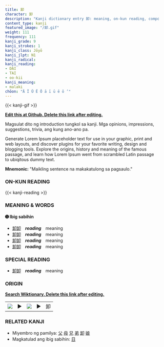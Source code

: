 ```yaml
---
title: 卸
character: 卸
description: "Kanji dictionary entry 卸: meaning, on-kun reading, compounds, origin, related kanji"
content_type: kanji
featured_image: "/卸.gif"
weight: 111
frequency: 111
kanji_grade: 9
kanji_strokes: 1
kanji_class: Jōyō
kanji_jlpt: N1
kanji_radical: 
kanji_reading: 
- DAI
- TAI
- oo-kii
kanji_meaning:
- malaki
chōon: "Ā Ī Ū Ē Ō ā ī ū ē ō ’"
---
```

[//]: # (Don't edit the line below. Kanji animated GIF code is automatically generated.)
{{< kanji-gif >}}

[//]: # (Edit below this line.)

**[Edit this at Github. Delete this link after editing.](https://github.com/tim0g/tim/tree/main/content/kanji/卸/index.md)**

Magsulat dito ng introduction tungkol sa kanji. Mga opinions, impressions, suggestions, trivia, ang kung ano-ano pa.

Generate Lorem Ipsum placeholder text for use in your graphic, print and web layouts, and discover plugins for your favorite writing, design and blogging tools. Explore the origins, history and meaning of the famous passage, and learn how Lorem Ipsum went from scrambled Latin passage to ubiqitous dummy text.
 
**Mnemonic:** "Maikling sentence na makakatulong sa pagsaulo."

### ON-KUN READING

[//]: # (Don't edit the line below. ON-KUN READING code is automatically generated.)
{{< kanji-reading >}}

### MEANING & WORDS

#### ➊ **Ibig sabihin**
  - [卸](../卸)[卸](../卸)　***reading***　meaning
  - [卸](../卸)[卸](../卸)　***reading***　meaning
  - [卸](../卸)[卸](../卸)　***reading***　meaning
  - [卸](../卸)[卸](../卸)　***reading***　meaning

### SPECIAL READING
  - [卸](../卸)[卸](../卸)　***reading***　meaning

### ORIGIN

**[Search Wiktionary. Delete this link after editing.](https://wiktionary.org/wiki/卸)**
<table class="kanji-table"><tr><td>
<img src="60px-卸-bronze.svg.png">
</td><td>▶</td><td>
<img src="60px-卸-oracle.svg.png">
</td><td>▶</td>
<td class="kanji-origin">卸</td>
</tr></table>

### RELATED KANJI
- Miyembro ng pamilya: [父](../父) [母](../母) [兄](../兄) [弟](../弟) [卸](../卸) [娘](../娘)
- Magkatulad ang ibig sabihin: [日](../日)
